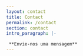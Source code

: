 ```yaml
---
layout: contact
title: Contact
permalink: /contact
section: contact
intro_paragraph: |-

 **Envie-nos uma mensagem**
---
```



